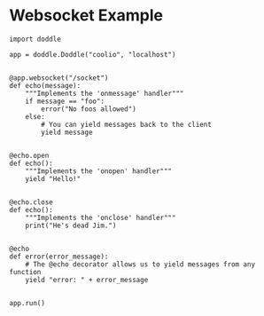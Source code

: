 
Websocket Example
=======

    import doddle

    app = doddle.Doddle("coolio", "localhost")


    @app.websocket("/socket")
    def echo(message):
        """Implements the 'onmessage' handler"""
        if message == "foo":
            error("No foos allowed")
        else:
            # You can yield messages back to the client
            yield message


    @echo.open
    def echo():
        """Implements the 'onopen' handler"""
        yield "Hello!"


    @echo.close
    def echo():
        """Implements the 'onclose' handler"""
        print("He's dead Jim.")


    @echo
    def error(error_message):
        # The @echo decorator allows us to yield messages from any function
        yield "error: " + error_message


    app.run()
